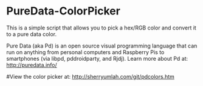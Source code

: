 # PureData-ColorPicker
This is a simple script that allows you to pick a hex/RGB color and convert it to a pure data color.

Pure Data (aka Pd) is an open source visual programming language that can run on anything from personal computers and Raspberry Pis to smartphones (via libpd, pddroidparty, and Rjdj). 
Learn more about Pd at: http://puredata.info/

#View the color picker at:
http://sherryumlah.com/git/pdcolors.htm
